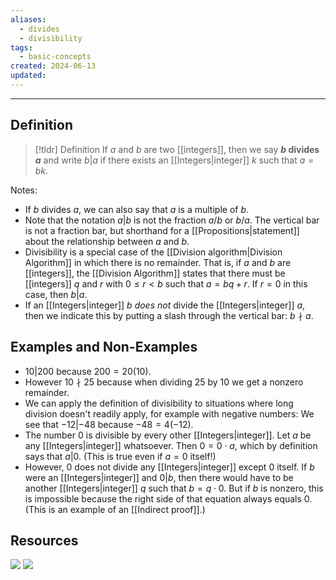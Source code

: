 ```yaml
---
aliases:
  - divides
  - divisibility
tags:
  - basic-concepts
created: 2024-06-13
updated:
---
```

---
## Definition 

> [!tldr] Definition
> If $a$ and $b$ are two [[integers]], then we say **$b$ divides $a$** and write $b | a$ if there exists an [[Integers|integer]] $k$ such that $a = bk$. 

Notes: 
- If $b$ divides $a$, we can also say that $a$ is a multiple of $b$. 
- Note that the notation $a|b$ is not the fraction $a/b$ or $b/a$. The vertical bar is not a fraction bar, but shorthand for a [[Propositions|statement]] about the relationship between $a$ and $b$. 
- Divisibility is a special case of the [[Division algorithm|Division Algorithm]] in which there is no remainder. That is, if $a$ and $b$ are [[integers]], the [[Division Algorithm]] states that there must be [[integers]] $q$ and $r$ with $0 \leq r < b$ such that $a = bq + r$. If $r = 0$ in this case, then $b | a$. 
- If an [[Integers|integer]] $b$ *does not* divide the [[Integers|integer]] $a$, then we indicate this by putting a slash through the vertical bar: $b \nmid a$.  

## Examples and Non-Examples

* $10 | 200$ because $200 = 20(10)$. 
* However $10 \nmid 25$ because when dividing $25$ by $10$ we get a nonzero remainder. 
* We can apply the definition of divisibility to situations where long division doesn't readily apply, for example with negative numbers: We see that $-12 | -48$ because $-48 = 4(-12)$. 
* The number $0$ is divisible by every other [[Integers|integer]]. Let $a$ be any [[Integers|integer]] whatsoever. Then $0 = 0\cdot a$, which by definition says that $a | 0$. (This is true even if $a = 0$ itself!)
* However, $0$ does not divide any [[Integers|integer]] except $0$ itself. If $b$ were an [[Integers|integer]] and $0 | b$, then there would have to be another [[Integers|integer]] $q$ such that $b = q \cdot 0$. But if $b$ is nonzero, this is impossible because the right side of that equation always equals $0$. (This is an example of an [[Indirect proof]].)

## Resources 

![](https://www.youtube.com/watch?v=K2YmMpulFA4)
![](https://www.youtube.com/watch?v=dIfpZzX7bKo)